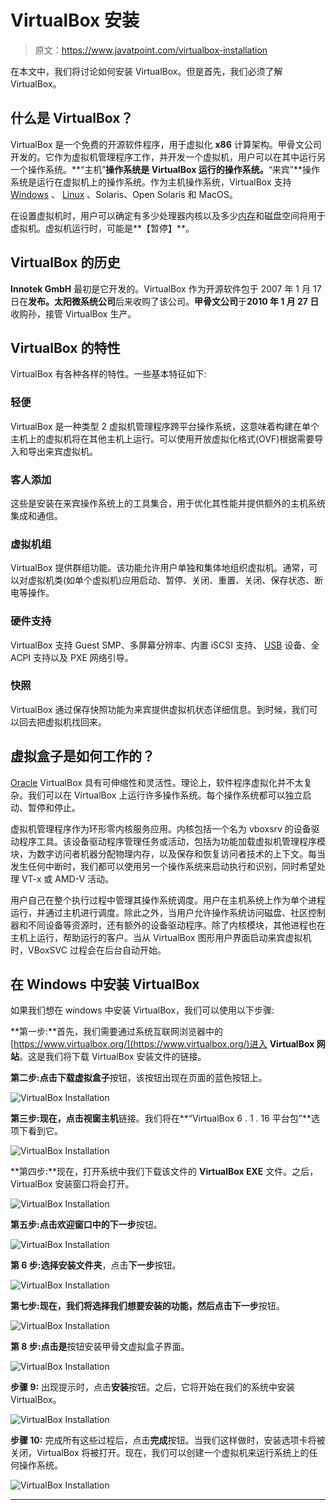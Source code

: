 # VirtualBox 安装

> 原文：<https://www.javatpoint.com/virtualbox-installation>

在本文中，我们将讨论如何安装 VirtualBox。但是首先，我们必须了解 VirtualBox。

## 什么是 VirtualBox？

VirtualBox 是一个免费的开源软件程序，用于虚拟化 **x86** 计算架构。甲骨文公司开发的。它作为虚拟机管理程序工作，并开发一个虚拟机，用户可以在其中运行另一个操作系统。**“主机”**操作系统是 VirtualBox 运行的操作系统。**“来宾”**操作系统是运行在虚拟机上的操作系统。作为主机操作系统，VirtualBox 支持 [Windows](https://www.javatpoint.com/windows) 、 [Linux](https://www.javatpoint.com/linux-tutorial) 、Solaris、Open Solaris 和 MacOS。

在设置虚拟机时，用户可以确定有多少处理器内核以及多少[内存](https://www.javatpoint.com/ram-full-form)和磁盘空间将用于虚拟机。虚拟机运行时，可能是**【暂停】**。

## VirtualBox 的历史

**Innotek GmbH** 最初是它开发的。VirtualBox 作为开源软件包于 2007 年 1 月 17 日在**发布。太阳微系统公司**后来收购了该公司。**甲骨文公司**于**2010 年 1 月 27 日**收购孙，接管 VirtualBox 生产。

## VirtualBox 的特性

VirtualBox 有各种各样的特性。一些基本特征如下:

### 轻便

VirtualBox 是一种类型 2 虚拟机管理程序跨平台操作系统，这意味着构建在单个主机上的虚拟机将在其他主机上运行。可以使用开放虚拟化格式(OVF)根据需要导入和导出来宾虚拟机。

### 客人添加

这些是安装在来宾操作系统上的工具集合，用于优化其性能并提供额外的主机系统集成和通信。

### 虚拟机组

VirtualBox 提供群组功能。该功能允许用户单独和集体地组织虚拟机。通常，可以对虚拟机类(如单个虚拟机)应用启动、暂停、关闭、重置、关闭、保存状态、断电等操作。

### 硬件支持

VirtualBox 支持 Guest SMP、多屏幕分辨率、内置 iSCSI 支持、 [USB](https://www.javatpoint.com/usb-full-form) 设备、全 ACPI 支持以及 PXE 网络引导。

### 快照

VirtualBox 通过保存快照功能为来宾提供虚拟机状态详细信息。到时候，我们可以回去把虚拟机找回来。

## 虚拟盒子是如何工作的？

[Oracle](https://www.javatpoint.com/oracle-tutorial) VirtualBox 具有可伸缩性和灵活性。理论上，软件程序虚拟化并不太复杂。我们可以在 VirtualBox 上运行许多操作系统。每个操作系统都可以独立启动、暂停和停止。

虚拟机管理程序作为环形零内核服务应用。内核包括一个名为 vboxsrv 的设备驱动程序工具。该设备驱动程序管理任务或活动，包括为功能加载虚拟机管理程序模块，为数字访问者机器分配物理内存，以及保存和恢复访问者技术的上下文。每当发生任何中断时，我们都可以使用另一个操作系统来启动执行和识别，同时希望处理 VT-x 或 AMD-V 活动。

用户自己在整个执行过程中管理其操作系统调度。用户在主机系统上作为单个进程运行，并通过主机进行调度。除此之外，当用户允许操作系统访问磁盘、社区控制器和不同设备等资源时，还有额外的设备驱动程序。除了内核模块，其他进程也在主机上运行，帮助运行的客户。当从 VirtualBox 图形用户界面启动来宾虚拟机时，VBoxSVC 过程会在后台自动开始。

## 在 Windows 中安装 VirtualBox

如果我们想在 windows 中安装 VirtualBox，我们可以使用以下步骤:

**第一步:**首先，我们需要通过系统互联网浏览器中的[https://www.virtualbox.org/](https://www.virtualbox.org/)进入 **VirtualBox 网站**。这是我们将下载 VirtualBox 安装文件的链接。

**第二步:**点击**下载虚拟盒子**按钮，该按钮出现在页面的蓝色按钮上。

![VirtualBox Installation](img/9ebff3d9238060b7f742417578bceca7.png)

**第三步:**现在，点击**视窗主机**链接。我们将在**“VirtualBox 6 . 1 . 16 平台包”**选项下看到它。

![VirtualBox Installation](img/ee80d108cd8490b7058e1b006870aecc.png)

**第四步:**现在，打开系统中我们下载该文件的 **VirtualBox EXE** 文件。之后，VirtualBox 安装窗口将会打开。

![VirtualBox Installation](img/742ff2dc6b30ffeb3aa046e9c9e32355.png)

**第五步:**点击欢迎窗口中的**下一步**按钮。

![VirtualBox Installation](img/04d000c0dede2959b709d62f23140f64.png)

**第 6 步:**选择**安装文件夹**，点击**下一步**按钮。

![VirtualBox Installation](img/448658a973b9905a5ed1aaf67c04fda9.png)

**第七步:**现在，我们将选择我们想要安装的功能，然后点击**下一步**按钮。

![VirtualBox Installation](img/07c495b4030bf939195eaff4ae46c050.png)

**第 8 步:**点击**是**按钮安装甲骨文虚拟盒子界面。

![VirtualBox Installation](img/dc2dd556de286c0ed0410e511beb8c31.png)

**步骤 9:** 出现提示时，点击**安装**按钮。之后，它将开始在我们的系统中安装 VirtualBox。

![VirtualBox Installation](img/1250aa3935f9bb97356b60dc1c9ec4d8.png)

**步骤 10:** 完成所有这些过程后，点击**完成**按钮。当我们这样做时，安装选项卡将被关闭，VirtualBox 将被打开。现在，我们可以创建一个虚拟机来运行系统上的任何操作系统。

![VirtualBox Installation](img/2492380f71963f9cec7d399b0936bf93.png)

* * *